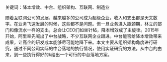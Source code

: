 
关键词：降本增效、中台、组织架构、互联网、制造业

随着互联网公司的发展，越来越多的公司成为超级企业，收入和支出都是天文数字。在业务飞速发展的时候，这些都不是问题。但一旦业务进入瓶颈期，林立的部门和像流水一样的支出，总会让CEO们如坐针毡，降本增效成了主旋律。2015年开始，阿里率先喊出了中台战略，不少互联网企业跟进。中台能否给降本增效带来成果，让高企的研发成本能够尽可能地降下来。本文主要从组织架构角度进行研究，通过不同公司实际的中台落地的执行情况，使用实证研究的方法。从中台的由来，到一些执行得好的k给出一个可行的中台落地方案。
